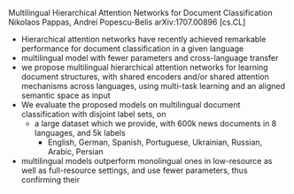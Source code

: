 Multilingual Hierarchical Attention Networks for Document Classification
Nikolaos Pappas, Andrei Popescu-Belis
arXiv:1707.00896 [cs.CL]

* Hierarchical attention networks have recently achieved remarkable performance
  for document classification in a given language
* multilingual model with fewer parameters and cross-language transfer
* we propose multilingual hierarchical attention networks for learning document
  structures, with shared encoders and/or shared attention mechanisms across
  languages, using multi-task learning and an aligned semantic space as input
* We evaluate the proposed models on
  multilingual document classification with disjoint label sets, on
  * a large dataset which we provide, with
    600k news documents in 8 languages, and 5k labels
    * English, German, Spanish, Portuguese, Ukrainian, Russian, Arabic, Persian
* multilingual models outperform monolingual ones in low-resource as well as
  full-resource settings, and use fewer parameters, thus confirming their
